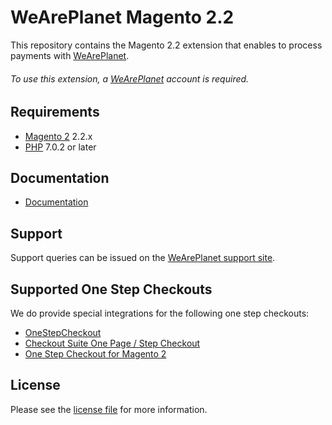 

# WeArePlanet Magento 2.2
This repository contains the Magento 2.2 extension that enables to process payments with [WeArePlanet](https://www.weareplanet.com//).

###### To use this extension, a [WeArePlanet](https://www.weareplanet.com/contact/sales) account is required.

## Requirements

* [Magento 2](https://magento.com/) 2.2.x
* [PHP](http://php.net/) 7.0.2 or later

## Documentation

* [Documentation](https://plugin-documentation.weareplanet.com/weareplanet/magento-2.2/2.1.2/docs/en/documentation.html)

## Support

Support queries can be issued on the [WeArePlanet support site](https://paymentshub.weareplanet.com/space/select?target=/support).

## Supported One Step Checkouts

We do provide special integrations for the following one step checkouts:

* [OneStepCheckout](https://www.onestepcheckout.com/magento-2)
* [Checkout Suite One Page / Step Checkout](https://www.iwdagency.com/extensions/one-step-page-checkout.html)
* [One Step Checkout for Magento 2](https://amasty.com/one-step-checkout-for-magento-2.html)

## License

Please see the [license file](https://github.com/weareplanet/magento-2.2/blob/2.1.2/LICENSE) for more information.